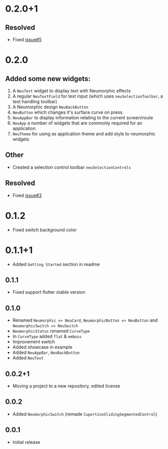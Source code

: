 # 0.2.0+1

## Resolved

- Fixed [issue#5](https://github.com/neumorphic/neumorphic.flutter/issues/5)

# 0.2.0

## Added some new widgets:

1. A `NeuText` widget to display text with Neumorphic effects
1. A regular `NeuTextField` for text input (which uses `neuSelectionToolbar`, a text handling toolbar)
1. A Neumorphic design `NeuBackButton`
1. `NeuButton` which changes it's surface curve on press.
1. `NeuAppBar` to display information relating to the current screen/route
1. `NeuApp` a number of widgets that are commonly required for an application
1. `NeuTheme` for using as application theme and add style to neumorphic widgets

## Other

- Created a selection control toolbar `neuSelectionControls`

## Resolved

- Fixed [issue#3](https://github.com/neumorphic/neumorphic.flutter/issues/3)

# 0.1.2

- Fixed switch background color

# 0.1.1+1

- Added `Getting Started` section in readme

## 0.1.1

- Fixed support flutter stable version

## 0.1.0

- Renamed `Neumorphic => NeuCard`, `NeumorphicButton => NeuButton` and `NeumorphicSwitch => NeuSwitch`
- `NeumorphicStatus` renamed `CurveType`
- In `CurveType` added `flat` & `emboss`
- Improvement switch
- Added showcase in example
- Added `NeuAppBar`, `NeuBackButton`
- Added `NeuText`

## 0.0.2+1

- Moving a project to a new repository, edited license

## 0.0.2

- Added `NeumorphicSwitch` (remade `CupertinoSlidingSegmentedControl`)

## 0.0.1

- Initial release
